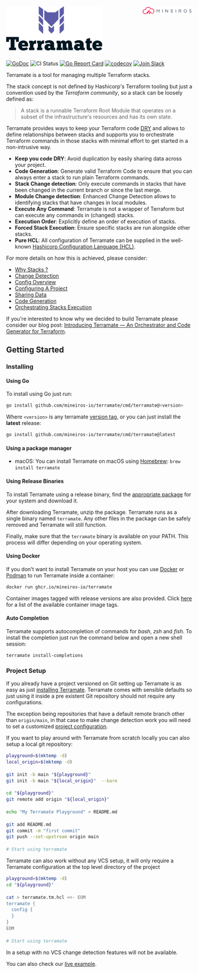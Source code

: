 # [<img src="https://github.com/mineiros-io/brand/blob/38f6e5c20a176c62dc673f707a3987c9ec3691cd/terramate-vertical-logo-black-font.svg" height="120"/>](https://mineiros.io/?ref=terramate)[<img align="right" src="https://raw.githubusercontent.com/mineiros-io/brand/3bffd30e8bdbbde32c143e2650b2faa55f1df3ea/mineiros-primary-logo.svg" height="23" alt="Mineiros"/>](https://mineiros.io/?ref=terramate)

[![GoDoc](https://pkg.go.dev/badge/github.com/mineiros-io/terramate)](https://pkg.go.dev/github.com/mineiros-io/terramate)
![CI Status](https://github.com/mineiros-io/terramate/actions/workflows/ci.yml/badge.svg)
[![Go Report Card](https://goreportcard.com/badge/github.com/mineiros-io/terramate)](https://goreportcard.com/report/github.com/mineiros-io/terramate)
[![codecov](https://codecov.io/gh/mineiros-io/terramate/branch/main/graph/badge.svg?token=gMRUkVUAQ4)](https://codecov.io/gh/mineiros-io/terramate)
[![Join Slack](https://img.shields.io/badge/slack-@mineiros--community-f32752.svg?logo=slack)](https://mineiros.io/slack)

Terramate is a tool for managing multiple Terraform stacks.

The stack concept is not defined by Hashicorp's Terraform tooling but just a convention used by the _Terraform community_, so a stack can be loosely defined as:

> A stack is a runnable Terraform Root Module that operates on a subset of the infrastructure's resources and has its own state.

Terramate provides ways to keep your Terraform code [DRY](https://en.wikipedia.org/wiki/Don%27t_repeat_yourself) and allows to define relationships between stacks and supports you to orchestrate Terraform commands in those stacks with minimal effort to get started in a non-intrusive way.

- **Keep you code DRY**: Avoid duplication by easily sharing data across your project.
- **Code Generation**: Generate valid Terraform Code to ensure that you can always enter a stack to run plain Terraform commands.
- **Stack Change detection**: Only execute commands in stacks that have been changed in the current branch or since the last merge.
- **Module Change detection**: Enhanced Change Detection allows to identifying stacks that have changes in local modules.
- **Execute Any Command**: Terramate is not a wrapper of Terraform but can execute any commands in (changed) stacks.
- **Execution Order**: Explicitly define an order of execution of stacks.
- **Forced Stack Execution**: Ensure specific stacks are run alongside other stacks.
- **Pure HCL**: All configuration of Terramate can be supplied in the well-known [Hashicorp Configuration Language (HCL)](https://github.com/hashicorp/hcl).

For more details on how this is achieved, please consider:

* [Why Stacks ?](docs/why-stacks.md)
* [Change Detection](docs/change-detection.md)
* [Config Overview](docs/config-overview.md)
* [Configuring A Project](docs/project-config.md)
* [Sharing Data](docs/sharing-data.md)
* [Code Generation](docs/codegen/overview.md)
* [Orchestrating Stacks Execution](docs/orchestration.md)

If you're interested to know why we decided to build Terramate please consider our blog post:
[Introducing Terramate — An Orchestrator and Code Generator for Terraform](https://medium.com/p/5e538c9ee055).

## Getting Started

### Installing

#### Using Go

To install using Go just run:

```sh
go install github.com/mineiros-io/terramate/cmd/terramate@<version>
```

Where `<version>` is any terramate [version tag](https://github.com/mineiros-io/terramate/tags),
or you can just install the **latest** release:

```sh
go install github.com/mineiros-io/terramate/cmd/terramate@latest
```

#### Using a package manager

- macOS: You can install Terramate on macOS using
  [Homebrew](https://formulae.brew.sh/formula/terramate): `brew install terramate`


#### Using Release Binaries

To install Terramate using a release binary, find the
[appropriate package](https://github.com/mineiros-io/terramate/releases) for
your system and download it.

After downloading Terramate, unzip the package. Terramate runs as a single
binary named `terramate`. Any other files in the package can be safely removed
and Terramate will still function.

Finally, make sure that the `terramate` binary is available on your PATH.
This process will differ depending on your operating system.


#### Using Docker

If you don't want to install Terramate on your host you can use
[Docker](https://www.docker.com/) or [Podman](https://podman.io/) to
run Terramate inside a container:

```sh
docker run ghcr.io/mineiros-io/terramate
```

Container images tagged with release versions are also provided.
Click [here](https://github.com/mineiros-io/terramate/pkgs/container/terramate/versions)
for a list of the available container image tags.


#### Auto Completion

Terramate supports autocompletion of commands for *bash*, *zsh* and *fish*. To
install the completion just run the command below and open a new shell session:

```sh
terramate install-completions
```

### Project Setup

If you already have a project versioned on Git setting up
Terramate is as easy as just [installing Terramate](#installing).
Terramate comes with sensible defaults so just using it inside a pre existent
Git repository should not require any configurations.

The exception being repositories that have a default remote branch
other than `origin/main`, in that case to make change detection work you will
need to set a customized [project configuration](docs/project-config.md).

If you want to play around with Terramate from scratch locally you can also
setup a local git repository:

```sh
playground=$(mktemp -d)
local_origin=$(mktemp -d)

git init -b main "${playground}"
git init -b main "${local_origin}"  --bare

cd "${playground}"
git remote add origin "${local_origin}"

echo "My Terramate Playground" > README.md

git add README.md
git commit -m "first commit"
git push --set-upstream origin main

# Start using terramate
```

Terramate can also work without any VCS setup, it will only require
a Terramate configuration at the top level directory of the project

```sh
playground=$(mktemp -d)
cd "${playground}"

cat > terramate.tm.hcl <<- EOM
terramate {
  config {
  }
}
EOM

# Start using terramate
```

In a setup with no VCS change detection features will not be available.

You can also check our [live example](https://github.com/mineiros-io/terramate-example-code-generation).
